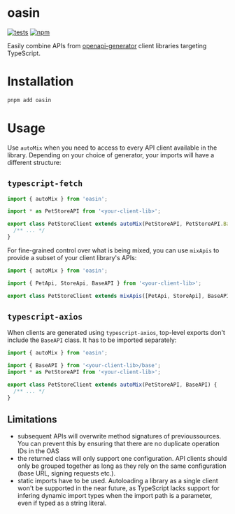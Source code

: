 # oasin

[![tests](https://github.com/driimus/oasin/actions/workflows/test.yml/badge.svg)](https://github.com/driimus/oasin/actions/workflows/test.yml)
[![npm](https://img.shields.io/npm/v/oasin.svg?style=flat)](https://www.npmjs.com/package/oasin)

Easily combine APIs from [openapi-generator](https://github.com/OpenAPITools/openapi-generator) client libraries targeting TypeScript.

# Installation

```sh
pnpm add oasin
```

# Usage

Use `autoMix` when you need to access to every API client available in the library. Depending on your choice of generator, your imports will have a different structure:

## `typescript-fetch`

```ts
import { autoMix } from 'oasin';

import * as PetStoreAPI from '<your-client-lib>';

export class PetStoreClient extends autoMix(PetStoreAPI, PetStoreAPI.BaseAPI) {
  /** ... */
}
```

For fine-grained control over what is being mixed, you can use `mixApis` to provide a subset of your client library's APIs:

```ts
import { autoMix } from 'oasin';

import { PetApi, StoreApi, BaseAPI } from '<your-client-lib>';

export class PetStoreClient extends mixApis([PetApi, StoreApi], BaseAPI) {}
```

## `typescript-axios`

When clients are generated using `typescript-axios`, top-level exports don't include the `BaseAPI` class. It has to be imported separately:

```ts
import { autoMix } from 'oasin';

import { BaseAPI } from '<your-client-lib>/base';
import * as PetStoreAPI from '<your-client-lib>';

export class PetStoreClient extends autoMix(PetStoreAPI, BaseAPI) {
  /** ... */
}
```

## Limitations

- subsequent APIs will overwrite method signatures of previoussources. You can prevent this by ensuring that there are no duplicate operation IDs in the OAS
- the returned class will only support one configuration. API clients should only be grouped together as long as they rely on the same configuration (base URL, signing requests etc.).
- static imports have to be used. Autoloading a library as a single client won't be supported in the near future, as TypeScript lacks support for infering dynamic import types when the import path is a parameter, even if typed as a string literal.
